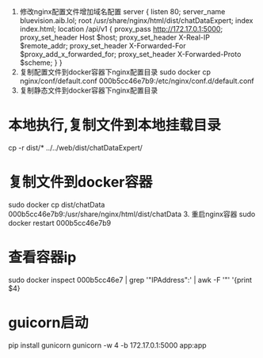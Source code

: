 1. 修改nginx配置文件增加域名配置
server {
    listen 80;
    server_name bluevision.aib.lol;
    root  /usr/share/nginx/html/dist/chatDataExpert;
    index index.html;
    location /api/v1 {
            proxy_pass http://172.17.0.1:5000;
            proxy_set_header Host $host;
            proxy_set_header X-Real-IP $remote_addr;
            proxy_set_header X-Forwarded-For $proxy_add_x_forwarded_for;
            proxy_set_header X-Forwarded-Proto $scheme;
    }
}
2. 复制配置文件到docker容器下nginx配置目录
 sudo docker cp nginx/conf/default.conf 000b5cc46e7b9:/etc/nginx/conf.d/default.conf
3. 复制静态文件到docker容器下nginx配置目录
 # 本地执行,复制文件到本地挂载目录
 cp -r dist/* ../../web/dist/chatDataExpert/
 # 复制文件到docker容器
 sudo docker cp dist/chatData 000b5cc46e7b9:/usr/share/nginx/html/dist/chatData
3. 重启nginx容器
 sudo docker restart 000b5cc46e7b9
# 查看容器ip
 sudo docker inspect 000b5cc46e7 | grep '"IPAddress":' | awk -F '"' '{print $4}


 # guicorn启动
 pip install gunicorn
 gunicorn -w 4 -b 172.17.0.1:5000 app:app
